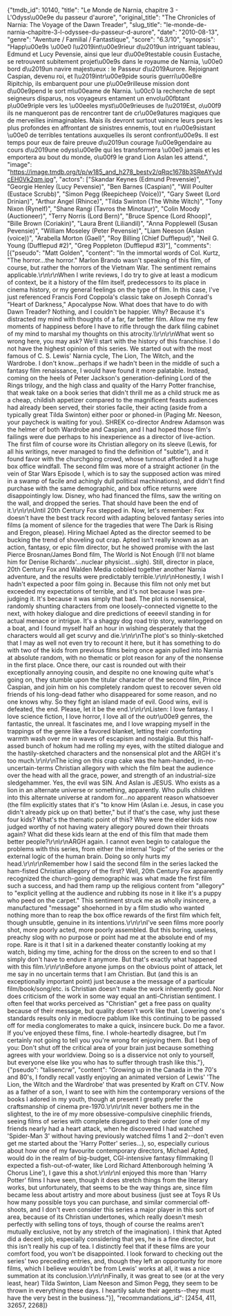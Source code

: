 {"tmdb_id": 10140, "title": "Le Monde de Narnia, chapitre 3 - L'Odyss\u00e9e du passeur d'aurore", "original_title": "The Chronicles of Narnia: The Voyage of the Dawn Treader", "slug_title": "le-monde-de-narnia-chapitre-3-l-odyssee-du-passeur-d-aurore", "date": "2010-08-13", "genre": "Aventure / Familial / Fantastique", "score": "6.3/10", "synopsis": "Happ\u00e9s \u00e0 l\u2019int\u00e9rieur d\u2019un intriguant tableau, Edmund et Lucy Pevensie, ainsi que leur d\u00e9testable cousin Eustache, se retrouvent subitement projet\u00e9s dans le royaume de Narnia, \u00e0 bord d\u2019un navire majestueux : le Passeur d\u2019Aurore. Rejoignant Caspian, devenu roi, et l\u2019intr\u00e9pide souris guerri\u00e8re Ripitchip, ils embarquent pour une p\u00e9rilleuse mission dont d\u00e9pend le sort m\u00eame de Narnia. \u00c0 la recherche de sept seigneurs disparus, nos voyageurs entament un envo\u00fbtant p\u00e9riple vers les \u00eeles myst\u00e9rieuses de l\u2019Est, o\u00f9 ils ne manqueront pas de rencontrer tant de cr\u00e9atures magiques que de merveilles inimaginables. Mais ils devront surtout vaincre leurs peurs les plus profondes en affrontant de sinistres ennemis, tout en r\u00e9sistant \u00e0 de terribles tentations auxquelles ils seront confront\u00e9s. Il est temps pour eux de faire preuve d\u2019un courage l\u00e9gendaire au cours d\u2019une odyss\u00e9e qui les transformera \u00e0 jamais et les emportera au bout du monde, o\u00f9 le grand Lion Aslan les attend.", "image": "https://image.tmdb.org/t/p/w185_and_h278_bestv2/qRqc1678b3SReAYyJdcEH0Vk2qm.jpg", "actors": ["Skandar Keynes (Edmund Prevensie)", "Georgie Henley (Lucy Pevensie)", "Ben Barnes (Caspian)", "Will Poulter (Eustace Scrubb)", "Simon Pegg (Reepicheep (Voice))", "Gary Sweet (Lord Drinian)", "Arthur Angel (Rhince)", "Tilda Swinton (The White Witch)", "Tony Nixon (Rynelf)", "Shane Rangi (Tavros the Minotaur)", "Colin Moody (Auctioneer)", "Terry Norris (Lord Bern)", "Bruce Spence (Lord Rhoop)", "Bille Brown (Coriakin)", "Laura Brent (Liliandil)", "Anna Popplewell (Susan Pevensie)", "William Moseley (Peter Pevensie)", "Liam Neeson (Aslan (voice))", "Arabella Morton (Gael)", "Roy Billing (Chief Dufflepud)", "Neil G. Young (Dufflepud #2)", "Greg Poppleton (Dufflepud #3)"], "comments": [{"pseudo": "Matt Golden", "content": "In the immortal words of Col. Kurtz, \"The horror...the horror.\" Marlon Brando wasn't speaking of this film, of course, but rather the horrors of the Vietnam War. The sentiment remains applicable.\r\n\r\nWhen I write reviews, I do try to give at least a modicum of context, be it a history of the film itself, predecessors to its place in cinema history, or my general feelings on the type of film. In this case, I've just referenced Francis Ford Coppola's classic take on Joseph Conrad's \"Heart of Darkness,\" Apocalypse Now. What does that have to do with Dawn Treader? Nothing, and I couldn't be happier. Why? Because it's distracted my mind with thoughts of a far, far better film. Allow me my few moments of happiness before I have to rifle through the dark filing cabinet of my mind to marshal my thoughts on this atrocity.\\\r\n\r\nWhat went so wrong here, you may ask? We'll start with the history of this franchise. I do not have the highest opinion of this series. We started out with the most famous of C. S. Lewis' Narnia cycle, The Lion, The Witch, and the Wardrobe. I don't know...perhaps if we hadn't been in the middle of such a fantasy film renaissance, I would have found it more palatable. Instead, coming on the heels of Peter Jackson's generation-defining Lord of the Rings trilogy, and the high class and quality of the Harry Potter franchise, that weak take on a book series that didn't thrill me as a child struck me as a cheap, childish appetizer compared to the magnificent feasts audiences had already been served, their stories facile, their acting (aside from a typically great Tilda Swinton) either poor or phoned-in (Paging Mr. Neeson, your paycheck is waiting for you). SHREK co-director Andrew Adamson was the helmer of both Wardrobe and Caspian, and I had hoped those film's failings were due perhaps to his inexperience as a director of live-action. The first film of course wore its Christian allegory on its sleeve (Lewis, for all his writings, never managed to find the definition of \"subtle\"), and it found favor with the churchgoing crowd, whose turnout afforded it a huge box office windfall. The second film was more of a straight actioner (in the vein of Star Wars Episode I, which is to say the supposed action was mired in a swamp of facile and achingly dull political machinations), and didn't find purchase with the same demographic, and box office returns were disappointingly low. Disney, who had financed the films, saw the writing on the wall, and dropped the series. That should have been the end of it.\r\n\r\nUntil 20th Century Fox stepped in. Now, let's remember: Fox doesn't have the best track record with adapting beloved fantasy series into films (a moment of silence for the tragedies that were The Dark is Rising and Eregon, please). Hiring Michael Apted as the director seemed to be bucking the trend of shoveling out crap. Apted isn't really known as an action, fantasy, or epic film director, but he showed promise with the last Pierce Brosnan/James Bond film, The World is Not Enough (I'll not blame him for Denise Richards'...nuclear physicist...sigh). Still, director in place, 20th Century Fox and Walden Media cobbled together another Narnia adventure, and the results were predictably terrible.\r\n\r\nHonestly, I wish I hadn't expected a poor film going in. Because this film not only met but exceeded my expectations of terrible, and it's not because I was pre-judging it. It's because it was simply that bad. The plot is nonsensical, randomly shunting characters from one loosely-connected vignette to the next, with hokey dialogue and dire predictions of eeeevil standing in for actual menace or intrigue. It's a shaggy dog road trip story, waterlogged on a boat, and I found myself half an hour in wishing desperately that the characters would all get scurvy and die.\r\n\r\nThe plot's so thinly-sketched that I may as well not even try to recount it here, but it has something to do with two of the kids from previous films being once again pulled into Narnia at absolute random, with no thematic or plot reason for any of the nonsense in the first place. Once there, our cast is rounded out with their exceptionally annoying cousin, and despite no one knowing quite what's going on, they stumble upon the titular character of the second film, Prince Caspian, and join him on his completely random quest to recover seven old friends of his long-dead father who disappeared for some reason, and no one knows why. So they fight an island made of evil. Good wins, evil is defeated, the end. Please, let it be the end.\r\n\r\nListen: I love fantasy. I love science fiction, I love horror, I love all of the outr\u00e9 genres, the fantastic, the unreal. It fascinates me, and I love wrapping myself in the trappings of the genre like a favored blanket, letting their comforting warmth wash over me in waves of escapism and nostalgia. But this half-assed bunch of hokum had me rolling my eyes, with the stilted dialogue and the hastily-sketched characters and the nonsensical plot and the ARGH it's too much.\r\n\r\nThe icing on this crap cake was the ham-handed, in-no-uncertain-terms Christian allegory with which the film beat the audience over the head with all the grace, power, and strength of an industrial-size sledgehammer. Yes, the evil was SIN. And Aslan is JESUS. Who exists as a lion in an alternate universe or something, apparently. Who pulls children into this alternate universe at random for...no apparent reason whatsoever (the film explicitly states that it's \"to know Him (Aslan i.e. Jesus, in case you didn't already pick up on that) better,\" but if that's the case, why just these four kids? What's the thematic point of this? Why were the elder kids now judged worthy of not having watery allegory poured down their throats again? What did these kids learn at the end of this film that made them better people?\r\n\r\nARGH again. I cannot even begin to catalogue the problems with this series, from either the internal \"logic\" of the series or the external logic of the human brain. Doing so only hurts my head.\r\n\r\nRemember how I said the second film in the series lacked the ham-fisted Christian allegory of the first? Well, 20th Century Fox apparently recognized the church-going demographic was what made the first film such a success, and had them ramp up the religious content from \"allegory\" to \"explicit yelling at the audience and rubbing its nose in it like it's a puppy who peed on the carpet.\" This sentiment struck me as wholly insincere, a manufactured \"message\" shoehorned in by a film studio who wanted nothing more than to reap the box office rewards of the first film which felt, though unsubtle, genuine in its intentions.\r\n\r\nI've seen films more poorly shot, more poorly acted, more poorly assembled. But this boring, useless, preachy slog with no purpose or point had me at the absolute end of my rope. Rare is it that I sit in a darkened theater constantly looking at my watch, biding my time, aching for the dross on the screen to end so that I simply don't have to endure it anymore. But that's exactly what happened with this film.\r\n\r\nBefore anyone jumps on the obvious point of attack, let me say in no uncertain terms that I am Christian. But (and this is an exceptionally important point) just because a the message of a particular film/book/song/etc. is Christian doesn't make the work inherently good. Nor does criticism of the work in some way equal an anti-Christian sentiment. I often feel that works perceived as \"Christian\" get a free pass on quality because of their message, but quality doesn't work like that. Lowering one's standards results only in mediocre pablum like this continuing to be passed off for media conglomerates to make a quick, insincere buck. Do me a favor. If you've enjoyed these films, fine. I whole-heartedly disagree, but I'm certainly not going to tell you you're wrong for enjoying them. But I beg of you: Don't shut off the critical area of your brain just because something agrees with your worldview. Doing so is a disservice not only to yourself, but everyone else like you who has to suffer through trash like this."}, {"pseudo": "talisencrw", "content": "Growing up in the Canada in the 70's and 80's, I fondly recall vastly enjoying an animated version of Lewis' 'The Lion, the Witch and the Wardrobe' that was presented by Kraft on CTV. Now as a father of a son, I want to see with him the contemporary versions of the books I adored in my youth, though at present I greatly prefer the craftsmanship of cinema pre-1970.\r\n\r\nIt never bothers me in the slightest, to the ire of my more obsessive-compulsive cinephilic friends, seeing films of series with complete disregard to their order (one of my friends nearly had a heart attack, when he discovered I had watched 'Spider-Man 3' without having previously watched films 1 and 2--don't even get me started about the 'Harry Potter' series...), so, especially curious about how one of my favourite contemporary directors, Michael Apted, would do in the realm of big-budget, CGI-intensive fantasy filmmaking (I expected a fish-out-of-water, like Lord Richard Attenborough helming 'A Chorus Line'), I gave this a shot.\r\n\r\nI enjoyed this more than 'Harry Potter' films I have seen, though it does stretch things from the literary works, but unfortunately, that seems to be the way things are, since film became less about artistry and more about business (just see at Toys R Us how many possible toys you can purchase, and similar commercial off-shoots, and I don't even consider this series a major player in this sort of area, because of its Christian undertones, which really doesn't mesh perfectly with selling tons of toys, though of course the realms aren't mutually exclusive, not by any stretch of the imagination). I think that Apted did a decent job, especially considering that yes, he is a fine director, but this isn't really his cup of tea. I distinctly feel that if these films are your comfort food, you won't be disappointed. I look forward to checking out the series' two preceding entries, and, though they left an opportunity for more films, which I believe wouldn't be from Lewis' works at all, it was a nice summation at its conclusion.\r\n\r\nFinally, it was great to see (or at the very least, hear) Tilda Swinton, Liam Neeson and Simon Pegg, they seem to be thrown in everything these days. I heartily salute their agents--they must have the very best in the business."}], "recommandations_id": [2454, 411, 32657, 2268]}